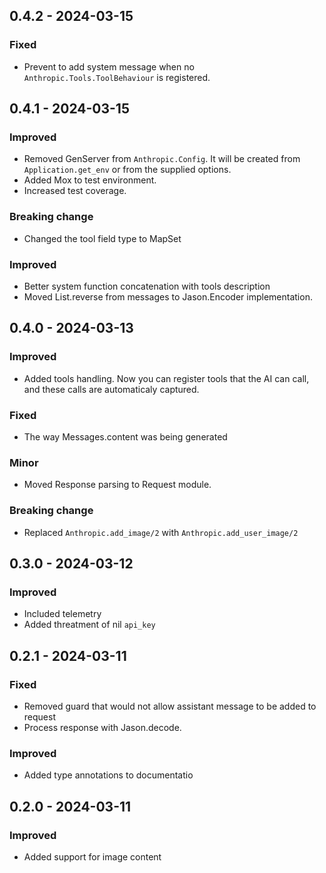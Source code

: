 ## 0.4.2 - 2024-03-15

### Fixed
- Prevent to add system message when no `Anthropic.Tools.ToolBehaviour` is registered.

## 0.4.1 - 2024-03-15

### Improved
- Removed GenServer from `Anthropic.Config`. It will be created from `Application.get_env` or from the supplied options.
- Added Mox to test environment.
- Increased test coverage.

### Breaking change
- Changed the tool field type to MapSet

### Improved
- Better system function concatenation with tools description
- Moved List.reverse from messages to Jason.Encoder implementation.

## 0.4.0 - 2024-03-13

### Improved
- Added tools handling. Now you can register tools that the AI can call, and these calls are automaticaly captured.

### Fixed
- The way Messages.content was being generated

### Minor
- Moved Response parsing to Request module.

### Breaking change
- Replaced `Anthropic.add_image/2` with `Anthropic.add_user_image/2`

## 0.3.0 - 2024-03-12

### Improved
- Included telemetry
- Added threatment of nil `api_key`

## 0.2.1 - 2024-03-11

### Fixed
- Removed guard that would not allow assistant message to be added to request
- Process response with Jason.decode.

### Improved
- Added type annotations to documentatio

## 0.2.0 - 2024-03-11

### Improved
- Added support for image content
